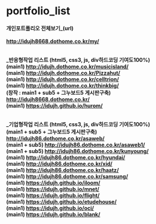 # portfolio_list

<b>개인포트폴리오 전체보기_(url)<br>	
http://idujh8668.dothome.co.kr/my/<br><br>

_반응형작업 리스트 (html5, css3, js, div하드코딩 기여도100%)<br>
(main1) http://idujh.dothome.co.kr/musicisland/<br>
(main1) http://idujh.dothome.co.kr/Pizzahut/<br>
(main1) http://idujh.dothome.co.kr/celltrion/<br>
(main1) http://idujh.dothome.co.kr/thinkbig/<br>
(창작 : main1 + sub5 + 그누보드5 게시판구축) http://idujh8668.dothome.co.kr/<br>
(main1) https://idujh.github.io/hurom/<br><br> 

_기업형작업 리스트 (html5, css3, js, div하드코딩 기여도100%)<br>
(main1 + sub5 + 그누보드5 게시판구축) http://idujh86.dothome.co.kr/asaweb/<br>
(main1 + sub5) http://idujh86.dothome.co.kr/asaweb1/<br>
(main1 + sub5) http://idujh86.dothome.co.kr/kunyoung/<br>
(main1) http://idujh86.dothome.co.kr/hyundai/<br>
(main1) http://idujh86.dothome.co.kr/xid/<br>
(main1) http://idujh86.dothome.co.kr/haatz/<br>
(main1) http://idujh86.dothome.co.kr/samsung/<br>
(main1) https://idujh.github.io/iloom/<br>
(main1) https://idujh.github.io/mnet/<br>
(main1) https://idujh.github.io/flight/<br> 
(main1) https://idujh.github.io/etudehouse/<br> 
(main1) https://idujh.github.io/oci/<br> 
(main1) https://idujh.github.io/blank/</b>